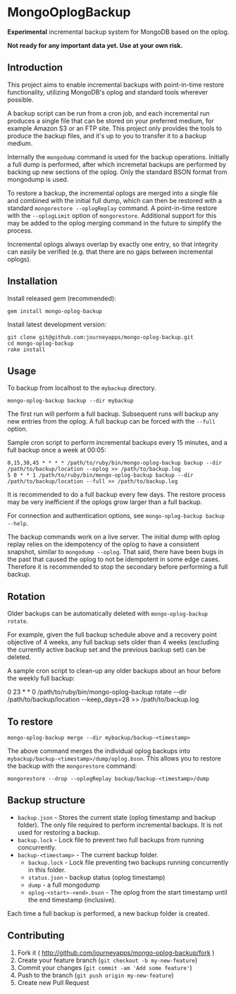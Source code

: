 # MongoOplogBackup

**Experimental** incremental backup system for MongoDB based on the oplog.

**Not ready for any important data yet. Use at your own risk.**

## Introduction

This project aims to enable incremental backups with point-in-time restore
functionality, utilizing MongoDB's oplog and standard tools wherever possible.

A backup script can be run from a cron job, and each incremental run produces
a single file that can be stored on your preferred medium, for example Amazon S3
or an FTP site. This project only provides the tools to produce the backup files,
and it's up to you to transfer it to a backup medium.

Internally the `mongodump` command is used for the backup operations. Initially
a full dump is performed, after which incremetal backups are performed by backing
up new sections of the oplog. Only the standard BSON format from mongodump is used.

To restore a backup, the incremental oplogs are merged into a single file and combined
with the initial full dump, which can then be restored with a standard
`mongorestore --oplogReplay` command. A point-in-time restore with the `--oplogLimit`
option of `mongorestore`. Additional support for this may be added to the
oplog merging command in the future to simplify the process.

Incremental oplogs always overlap by exactly one entry, so that integrity can easily
be verified (e.g. that there are no gaps between incremental oplogs).



## Installation

Install released gem (recommended):

    gem install mongo-oplog-backup

Install latest development version:

    git clone git@github.com:journeyapps/mongo-oplog-backup.git
    cd mongo-oplog-backup
    rake install

## Usage

To backup from localhost to the `mybackup` directory.

    mongo-oplog-backup backup --dir mybackup

The first run will perform a full backup. Subsequent runs will backup any new entries from the oplog.
A full backup can be forced with the `--full` option.

Sample cron script to perform incremental backups every 15 minutes, and a full backup once a week at 00:05:

    0,15,30,45 * * * * /path/to/ruby/bin/mongo-oplog-backup backup --dir /path/to/backup/location --oplog >> /path/to/backup.log
    5 0 * * 1 /path/to/ruby/bin/mongo-oplog-backup backup --dir /path/to/backup/location --full >> /path/to/backup.log

It is recommended to do a full backup every few days. The restore process may
be very inefficient if the oplogs grow larger than a full backup.

For connection and authentication options, see `mongo-oplog-backup backup --help`.

The backup commands work on a live server. The initial dump with oplog replay relies
on the idempotency of the oplog to have a consistent snapshot, similar to `mongodump --oplog`.
That said, there have been bugs in the past that caused the oplog to not be idempotent
in some edge cases. Therefore it is recommended to stop the secondary before performing
a full backup.

## Rotation

Older backups can be automatically deleted with `mongo-oplog-backup rotate`.

For example, given the full backup schedule above and a recovery point objective of 4 weeks, any full backup sets
older than 4 weeks (excluding the currently active backup set and the previous backup set) can be deleted.

A sample cron script to clean-up any older backups about an hour before the weekly full backup:

   0 23 * * 0 /path/to/ruby/bin/mongo-oplog-backup rotate --dir /path/to/backup/location --keep_days=28 >> /path/to/backup.log

## To restore

    mongo-oplog-backup merge --dir mybackup/backup-<timestamp>

The above command merges the individual oplog backups into `mybackup/backup-<timestamp>/dump/oplog.bson`.
This allows you to restore the backup with the `mongorestore` command:

    mongorestore --drop --oplogReplay backup/backup-<timestamp>/dump

## Backup structure

* `backup.json` - Stores the current state (oplog timestamp and backup folder).
    The only file required to perform incremental backups. It is not used for restoring a backup.
* `backup.lock` - Lock file to prevent two full backups from running concurrently.
* `backup-<timestamp>` - The current backup folder.
  * `backup.lock` - Lock file preventing two backups running concurrently in this folder.
  * `status.json` - backup status (oplog timestamp)
  * `dump` - a full mongodump
  * `oplog-<start>-<end>.bson` - The oplog from the start timestamp until the end timestamp (inclusive).

Each time a full backup is performed, a new backup folder is created.

## Contributing

1. Fork it ( http://github.com/journeyapps/mongo-oplog-backup/fork )
2. Create your feature branch (`git checkout -b my-new-feature`)
3. Commit your changes (`git commit -am 'Add some feature'`)
4. Push to the branch (`git push origin my-new-feature`)
5. Create new Pull Request
